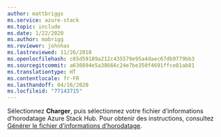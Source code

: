 ```yaml
---
author: mattbriggs
ms.service: azure-stack
ms.topic: include
ms.date: 1/22/2020
ms.author: mabrigg
ms.reviewer: johnhas
ms.lastreviewed: 11/26/2018
ms.openlocfilehash: c65d59189a212c435579e95a4daec67db9779bb3
ms.sourcegitcommit: a630894e5a38666c24e7be350f4691ffce81ab81
ms.translationtype: HT
ms.contentlocale: fr-FR
ms.lasthandoff: 04/16/2020
ms.locfileid: "77143715"
---
```

Sélectionnez **Charger**, puis sélectionnez votre fichier d’informations d’horodatage Azure Stack Hub. Pour obtenir des instructions, consultez [Générer le fichier d’informations d’horodatage](../azure-stack-vaas-parameters.md#generate-the-stamp-information-file).